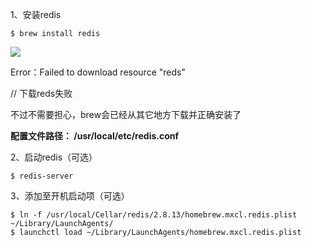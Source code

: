 1、安装redis

```
$ brew install redis
```

![](https://images2015.cnblogs.com/blog/614667/201702/614667-20170223164707335-730384814.png)

Error：Failed to download resource "reds"

// 下载reds失败

不过不需要担心，brew会已经从其它地方下载并正确安装了

**配置文件路径： /usr/local/etc/redis.conf**

2、启动redis（可选）

```
$ redis-server
```

3、添加至开机启动项（可选）

```
$ ln -f /usr/local/Cellar/redis/2.8.13/homebrew.mxcl.redis.plist ~/Library/LaunchAgents/
$ launchctl load ~/Library/LaunchAgents/homebrew.mxcl.redis.plist
```



